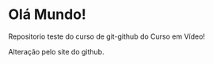 # Olá Mundo!
Repositorio teste do curso de git-github do Curso em Vídeo! 

Alteração pelo site do github.
